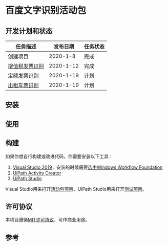 # 百度文字识别活动包

## 开发计划和状态

任务描述|发布日期|任务状态
---|---|---
创建项目|2020-1-8|完成
[增值税发票识别](https://ai.baidu.com/tech/ocr_receipts/vat_invoice)|2020-1-12|完成
[定额发票识别](https://ai.baidu.com/tech/ocr_receipts/quota_invoice)|2020-1-19|计划
[出租车票识别](https://ai.baidu.com/tech/ocr_receipts/taxi_receipt)|2020-1-19|计划

## 安装

## 使用

## 构建

如果你想自行构建或改进代码，你需要安装以下工具：
1. [Visual Studio 2019](https://visualstudio.microsoft.com/)，安装的时候需要[选中Windows Workflow Foundation](https://docs.microsoft.com/en-us/visualstudio/workflow-designer/developing-applications-with-the-workflow-designer?view=vs-2019#install-windows-workflow-foundation)
2. [UiPath Activity Creator](https://marketplace.visualstudio.com/items?itemName=UiPathLabs.UiPathActivitySet)
3. [UiPath Studio](https://www.uipath.com/start-trial)

Visual Studio用来打开[活动包项目](https://github.com/allenlooplee/BaiduOcrActivitiesPack/blob/master/Baidu.AI.Ocr.sln)，UiPath Studio用来打开[测试项目](https://github.com/allenlooplee/BaiduOcrActivitiesPack/blob/master/tests/Baidu.AI.Ocr.Tests/Main.xaml)。

## 许可协议

本项目遵循[MIT许可协议](https://github.com/allenlooplee/BaiduOcrActivitiesPack/blob/master/LICENSE)，可作商业用途。

## 参考

